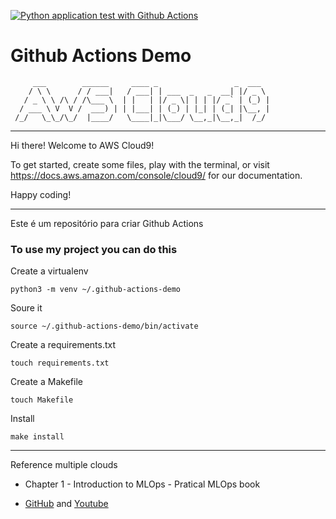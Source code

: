 [![Python application test with Github Actions](https://github.com/renatogcruz/github-actions-demo/actions/workflows/main.yml/badge.svg)](https://github.com/renatogcruz/github-actions-demo/actions/workflows/main.yml)

# Github Actions Demo


         ___        ______     ____ _                 _  ___  
        / \ \      / / ___|   / ___| | ___  _   _  __| |/ _ \ 
       / _ \ \ /\ / /\___ \  | |   | |/ _ \| | | |/ _` | (_) |
      / ___ \ V  V /  ___) | | |___| | (_) | |_| | (_| |\__, |
     /_/   \_\_/\_/  |____/   \____|_|\___/ \__,_|\__,_|  /_/ 
 ----------------------------------------------------------------- 


Hi there! Welcome to AWS Cloud9!

To get started, create some files, play with the terminal,
or visit https://docs.aws.amazon.com/console/cloud9/ for our documentation.

Happy coding!

---

Este é um repositório para criar Github Actions

### To use my project you can do this

Create a virtualenv

`python3 -m venv ~/.github-actions-demo`

Soure it 

`source ~/.github-actions-demo/bin/activate`

Create a requirements.txt

`touch requirements.txt`

Create a Makefile

`touch Makefile`

Install 

`make install`


---

Reference multiple clouds 

- Chapter 1 - Introduction to MLOps - Pratical MLOps book

- [GitHub](https://github.com/noahgift/github-actions-demo/tree/main) and [Youtube](https://www.youtube.com/watch?v=4gbUYOgALik)



